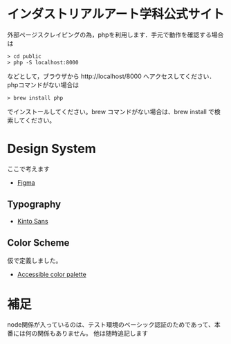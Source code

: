 # インダストリアルアート学科公式サイト

外部ページスクレイピングの為，phpを利用します．手元で動作を確認する場合は

```
> cd public
> php -S localhost:8000
```

などとして，ブラウザから http://localhost/8000 へアクセスしてください．phpコマンドがない場合は
```
> brew install php
```
でインストールしてください。brew コマンドがない場合は、brew install で検索してください。

# Design System
ここで考えます
- [Figma](https://www.figma.com/file/mmJZa69LebPCQYletsSeMQ/TMU-IA-team-library?node-id=312%3A32)
## Typography
- [Kinto Sans](https://github.com/ookamiinc/kinto)
## Color Scheme
仮で定義しました。
- [Accessible color palette](https://toolness.github.io/accessible-color-matrix/?n=gray1&n=gray2&n=gray3&n=gray4&n=gray5&n=gray6&v=1F1F1F&v=595959&v=8C8C8C&v=D9D9D9&v=F5F5F5&v=FFFFFF)
# 補足
node関係が入っているのは、テスト環境のベーシック認証のためであって、本番には何の関係もありません。
他は随時追記します
